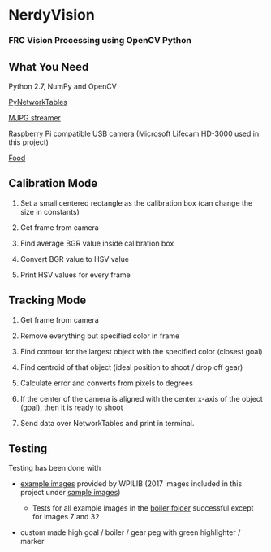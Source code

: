 # NerdyVision

### FRC Vision Processing using OpenCV Python

## What You Need 

Python 2.7, NumPy and OpenCV

[PyNetworkTables](https://github.com/robotpy/pynetworktables)

[MJPG streamer](https://sourceforge.net/projects/mjpg-streamer/)

Raspberry Pi compatible USB camera (Microsoft Lifecam HD-3000 used in this project)

[Food](https://www.google.com/#q=food)

## Calibration Mode

1. Set a small centered rectangle as the calibration box (can change the size in constants)

2. Get frame from camera

3. Find average BGR value inside calibration box

4. Convert BGR value to HSV value

5. Print HSV values for every frame

## Tracking Mode

1. Get frame from camera

2. Remove everything but specified color in frame

3. Find contour for the largest object with the specified color (closest goal)

4. Find centroid of that object (ideal position to shoot / drop off gear)

5. Calculate error and converts from pixels to degrees

6. If the center of the camera is aligned with the center x-axis of the object (goal), then it is ready to shoot

7. Send data over NetworkTables and print in terminal.

## Testing

Testing has been done with 

 - [example images](https://usfirst.collab.net/sf/frs/do/viewRelease/projects.wpilib/frs.sample_programs.2017_c_java_vision_sample?_message=1483834990405) provided by WPILIB (2017 images included in this project under [sample images](https://github.com/tedklin/NerdyVision/tree/master/sample_images))

    - Tests for all example images in the [boiler folder](https://github.com/tedklin/NerdyVision/tree/master/sample_images/LED_Boiler) successful except for images 7 and 32

 - custom made high goal / boiler / gear peg with green highlighter / marker

